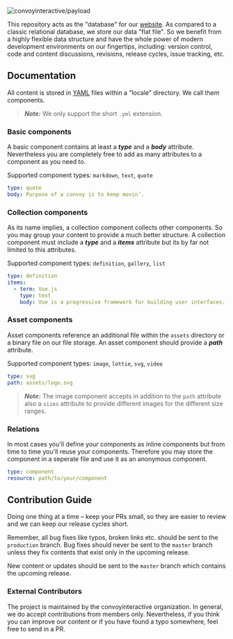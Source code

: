 ![convoyinteractive/payload](https://repository-images.githubusercontent.com/241976011/bb989e80-12c9-11eb-8305-a4da5d43bf7b)

This repository acts as the "database" for our [website](https://convoyinteractive.com). As compared to a classic relational database, we store our data "flat file".  So we benefit from a highly flexible data structure and have the whole power of modern development environments on our fingertips,  including: version control, code and content discussions, revisions, release cycles, issue tracking, etc.

## Documentation
All content is stored in [YAML](https://yaml.org/) files within a "locale" directory. We call them components.
> ***Note:*** We only support the short `.yml` extension.

### Basic components
A basic component contains at least a ***type*** and a ***body*** attribute. Nevertheless you are completely free to add as many attributes to a component as you need to.

Supported component types: `markdown`, `text`, `quote`

```yml
type: quote
body: Purpose of a convoy is to keep movin’.
```

### Collection components
As its name implies, a collection component collects other components. So you may group your content to provide a much better structure. A collection component must include a ***type*** and a ***items*** attribute but its by far not limited to this attributes.

Supported component types: `definition`, `gallery`, `list`

```yml
type: definition
items:
  - term: Vue.js
    type: text
    body: Vue is a progressive framework for building user interfaces. 
```

### Asset components
Asset components reference an additional file within the `assets` directory or a binary file on our file storage. An asset component should provide a ***path*** attribute.

Supported component types: `image`, `lottie`, `svg`, `video`

```yml
type: svg
path: assets/logo.svg
```

> ***Note:*** The image component accepts in addition to the `path` attribute also a `sizes` attribute to provide different images for the different size ranges.

### Relations
In most cases you'll define your components as inline components but from time to time you'll reuse your components. Therefore you may store the component in a seperate file and use it as an anonymous component.

```yml
type: component
resource: path/to/your/component
```

## Contribution Guide
Doing one thing at a time – keep your PRs small, so they are easier to review and we can keep our release cycles short.

Remember, all bug fixes like typos, broken links etc. should be sent to the `production` branch. Bug fixes should never be sent to the `master` branch unless they fix contents that exist only in the upcoming release.

New content or updates should be sent to the `master` branch which contains the upcoming release.

### External Contributors
The project is maintained by the convoyinteractive organization. In general, we do accept contributions from members only. Nevertheless, if you think you can improve our content or if you have found a typo somewhere, feel free to send in a PR.
